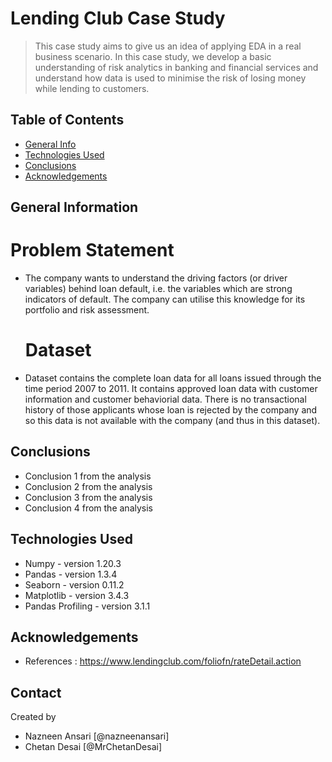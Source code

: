 # Lending Club Case Study
> This case study aims to give us an idea of applying EDA in a real business scenario. In this case study, we develop a basic understanding of risk analytics in banking and financial services and understand how data is used to minimise the risk of losing money while lending to customers.


## Table of Contents
* [General Info](#general-information)
* [Technologies Used](#technologies-used)
* [Conclusions](#conclusions)
* [Acknowledgements](#acknowledgements)

<!-- You can include any other section that is pertinent to your problem -->

## General Information
  # Problem Statement
- The company wants to understand the driving factors (or driver variables) behind loan default, i.e. the variables which are strong indicators of default. The company can utilise this knowledge for its portfolio and risk assessment.
  # Dataset
- Dataset contains the complete loan data for all loans issued through the time period 2007 to 2011. It contains approved loan data with customer information and customer behaviorial data. There is no transactional history of those applicants whose loan is rejected by the company and so this data is not available with the company (and thus in this dataset).


<!-- You don't have to answer all the questions - just the ones relevant to your project. -->

## Conclusions
- Conclusion 1 from the analysis
- Conclusion 2 from the analysis
- Conclusion 3 from the analysis
- Conclusion 4 from the analysis

<!-- You don't have to answer all the questions - just the ones relevant to your project. -->


## Technologies Used
- Numpy - version 1.20.3
- Pandas - version 1.3.4
- Seaborn - version 0.11.2
- Matplotlib - version 3.4.3
- Pandas Profiling - version 3.1.1

<!-- As the libraries versions keep on changing, it is recommended to mention the version of library used in this project -->

## Acknowledgements
- References : https://www.lendingclub.com/foliofn/rateDetail.action

## Contact
Created by 
- Nazneen Ansari [@nazneenansari]
- Chetan Desai [@MrChetanDesai]


<!-- Optional -->
<!-- ## License -->
<!-- This project is open source and available under the [... License](). -->

<!-- You don't have to include all sections - just the one's relevant to your project -->
